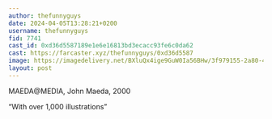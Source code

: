 ```yaml
---
author: thefunnyguys
date: 2024-04-05T13:28:21+0200
username: thefunnyguys
fid: 7741
cast_id: 0xd36d5587189e1e6e16813bd3ecacc93fe6c0da62
cast: https://farcaster.xyz/thefunnyguys/0xd36d5587
image: https://imagedelivery.net/BXluQx4ige9GuW0Ia56BHw/3f979155-2a80-49f6-5709-f98b3f6f8800/original
layout: post
---
```


MAEDA@MEDIA, John Maeda, 2000

“With over 1,000 illustrations”

<img src='https://imagedelivery.net/BXluQx4ige9GuW0Ia56BHw/3f979155-2a80-49f6-5709-f98b3f6f8800/original' alt='' referrerpolicy='no-referrer'/>
